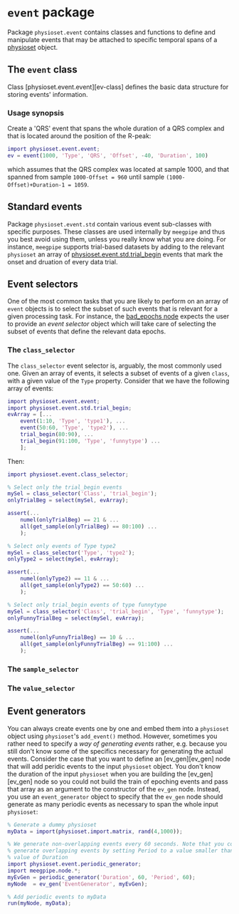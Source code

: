 `event` package
================

Package `physioset.event` contains classes and functions to define and
manipulate events that may be attached to specific temporal spans of a
[physioset][physioset] object.

[physioset]: ../@physioset/README.md

## The `event` class

Class [physioset.event.event][ev-class] defines the basic data structure
for storing events' information.

### Usage synopsis

Create a 'QRS' event that spans the whole duration of a QRS complex and that
is located around the position of the R-peak:

````matlab
import physioset.event.event;
ev = event(1000, 'Type', 'QRS', 'Offset', -40, 'Duration', 100)
````

which assumes that the QRS complex was located at sample 1000, and that spanned
from sample `1000-Offset = 960` until sample `(1000-Offset)+Duration-1 = 1059`.


## Standard events

Package `physioset.event.std` contain various event sub-classes with specific
purposes. These classes are used internally by `meegpipe` and thus you best
avoid using them, unless you really know what you are doing. For instance,
`meegpipe` supports trial-based datasets by adding to the relevant `physioset`
an array of [physioset.event.std.trial_begin][trial_begin] events that mark the
onset and druation of every data trial.

[trial_begin]: ./+std/trial_begin.m


## Event selectors

One of the most common tasks that you are likely to perform on an array of
`event` objects is to select the subset of such events that is relevant for
a given processing task. For instance, the [bad_epochs node][bad_epochs] expects
the user to provide an _event selector_ object which will take care of selecting
the subset of events that define the relevant data epochs.

[bad_epochs]: ../../+meegpipe/+node/+bad_epochs/README.md


### The `class_selector`

The `class_selector` event selector is, arguably, the most commonly used one.
Given an array of events, it selects a subset of events of a given `class`, with
a given value of the `Type` property. Consider that we have the following array
of events:

````matlab
import physioset.event.event;
import physioset.event.std.trial_begin;
evArray = [...
    event(1:10, 'Type', 'type1'), ...
    event(50:60, 'Type', 'type2'), ...
    trial_begin(80:90), ...
    trial_begin(91:100, 'Type', 'funnytype') ...
    ];
````

Then:

````matlab
import physioset.event.class_selector;

% Select only the trial_begin events
mySel = class_selector('Class', 'trial_begin');
onlyTrialBeg = select(mySel, evArray);

assert(...
    numel(onlyTrialBeg) == 21 & ...
    all(get_sample(onlyTrialBeg) == 80:100) ...
    );

% Select only events of Type type2
mySel = class_selector('Type', 'type2');
onlyType2 = select(mySel, evArray);

assert(...
    numel(onlyType2) == 11 & ...
    all(get_sample(onlyType2) == 50:60) ...
    );

% Select only trial_begin events of type funnytype
mySel = class_selector('Class', 'trial_begin', 'Type', 'funnytype');
onlyFunnyTrialBeg = select(mySel, evArray);

assert(...
    numel(onlyFunnyTrialBeg) == 10 & ...
    all(get_sample(onlyFunnyTrialBeg) == 91:100) ...
    );
````


### The `sample_selector`


### The `value_selector`



## Event generators

You can always create events one by one and embed them into a `physioset` object
using `physioset`'s `add_event()` method. However, sometimes you rather need to
specify a _way of generating events_ rather, e.g. because you still don't know
some of the specifics necessary for generating the actual events. Consider the
case that you want to define an [ev_gen][ev_gen] node that will add peridic
events to the input `physioset` object. You don't know the duration of the
input `physioset` when you are building the [ev_gen][ev_gen] node so you could
not build the train of epoching events and pass that array as an argument to the
constructor of the `ev_gen` node. Instead, you use an `event_generator` object
to specify that the `ev_gen` node should generate as many periodic events as
necessary to span the whole input `physioset`:

````matlab
% Generate a dummy physioset
myData = import(physioset.import.matrix, rand(4,1000));

% We generate non-overlapping events every 60 seconds. Note that you could
% generate overlapping events by setting Period to a value smaller than the
% value of Duration
import physioset.event.periodic_generator;
import meegpipe.node.*;
myEvGen = periodic_generator('Duration', 60, 'Period', 60);
myNode  = ev_gen('EventGenerator', myEvGen);

% Add periodic events to myData
run(myNode, myData);

`````

